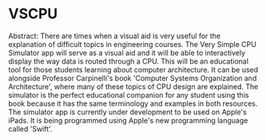# VSCPU

Abstract: There are times when a visual aid is very useful for the explanation of difficult topics in engineering courses. The Very Simple CPU Simulator app will serve as a visual aid and it will be able to interactively display the way data is routed through a CPU. This will be an educational tool for those students learning about computer architecture. It can be used alongside Professor Carpinelli's book 'Computer Systems Organization and Architecture', where many of these topics of CPU design are explained. The simulator is the perfect educational companion for any student using this book because it has the same terminology and examples in both resources. The simulator app is currently under development to be used on Apple's iPads. It is being programmed using Apple's new programming language called 'Swift'.
